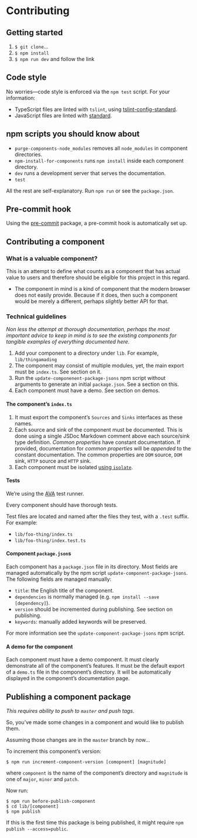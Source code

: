 <h1 class="is-hidden-in-docs">
  Contributing
</h1>

## Getting started

1. `$ git clone`...
1. `$ npm install`
1. `$ npm run dev` and follow the link

## Code style

No worries―code style is enforced via the `npm test` script. For your information:

- TypeScript files are linted with `tslint`, using [tslint-config-standard](https://www.npmjs.com/package/tslint-config-standard).
- JavaScript files are linted with [standard](https://standardjs.com/).

## npm scripts you should know about

- `purge-components-node_modules` removes all `node_modules` in component directories.
- `npm-install-for-components` runs `npm install` inside each component directory.
- `dev` runs a development server that serves the documentation.
- `test`

All the rest are self-explanatory. Run `npm run` or see the `package.json`.

## Pre-commit hook

Using the [pre-commit](https://www.npmjs.com/package/pre-commit) package, a pre-commit hook is automatically set up.

## Contributing a component

### What is a valuable component?

This is an attempt to define what counts as a component that has actual value to users and therefore should be eligible for this project in this regard.

- The component in mind is a kind of component that the modern browser does not easily provide.
  Because if it does, then such a component would be merely a different, perhaps *slightly* better API for that.

### Technical guidelines

*Non less the attempt at thorough documentation, perhaps the most important advice to keep in mind is to see the existing components for tangible examples of everything documented here*.

1. Add your component to a directory under `lib`. For example, `lib/thingamading`
1. The component may consist of multiple modules, yet, the main export must be `index.ts`. See section on it.
1. Run the `update-componenent-package-jsons` npm script without arguments to generate an initial `package.json`. See a section on this.
1. Each component must have a demo. See section on demos.

#### The component’s `index.ts`

1. It must export the component’s `Sources` and `Sinks` interfaces as these names.
1. Each source and sink of the component must be documented. This is done using a single JSDoc Markdown comment above each source/sink type definition. *Common properties* have constant documentation. If provided, documentation for *common properties* will be *appended* to the constant documentation. The common properties are `DOM` source, `DOM` sink, `HTTP` source and `HTTP` sink.
1. Each component must be isolated [using `isolate`](https://cycle.js.org/api/isolate.html).

#### Tests

We’re using the [AVA](https://github.com/avajs/ava) test runner.

Every component should have thorough tests.

Test files are located and named after the files they test, with a `.test` suffix. For example:

- `lib/foo-thing/index.ts`
- `lib/foo-thing/index.test.ts`

####  Component `package.json`s

Each component has a `package.json` file in its directory. Most fields are managed automatically by the npm script `update-component-package-jsons`. The following fields are managed manually:

- `title`: the English title of the component.
- `dependencies` is normally managed (e.g. `npm install --save [dependency]`).
- `version` should be incremented during publishing. See section on publishing.
- `keywords`: manually added keywords will be preserved.

For more information see the `update-component-package-jsons` npm script.

#### A demo for the component

Each component must have a demo component. It must clearly demonstrate all of the component’s features. It must be the default export of a `demo.ts` file in the component’s directory. It will be automatically displayed in the component’s documentation page.

## Publishing a component package

*This requires ability to push to `master` and push tags*.

So, you’ve made some changes in a component and would like to publish them.

Assuming those changes are in the `master` branch by now...

To increment this component’s version:

```
$ npm run increment-component-version [comopnent] [magnitude]
```

where `component` is the name of the component’s directory and `magnitude` is one of `major`, `minor` and `patch`.

Now run:

```
$ npm run before-publish-component
$ cd lib/[component]
$ npm publish
```

If this is the first time this package is being published, it might require `npm publish --access=public`.
